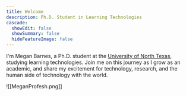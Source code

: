 ```yaml
---
title: Welcome
description: Ph.D. Student in Learning Technologies
cascade:
  showEdit: false
  showSummary: false
  hideFeatureImage: false
---
```

I'm Megan Barnes, a Ph.D. student at the <a href = "lt.unt.edu"> University of North Texas</a>, studying learning technologies. Join me on this journey as I grow as an academic, and share my excitement for technology, research, and the human side of technology with the world.

![[MeganProfesh.png]]


